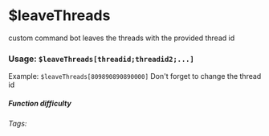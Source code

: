 # $leaveThreads
custom command bot leaves the threads with the provided thread id
### Usage: `$leaveThreads[threadid;threadid2;...]`

Example: `$leaveThreads[809890890890000]`
Don't forget to change the thread id


##### Function difficulty <Badge type="tip" text="Easy" vertical="middle" /> 
###### Tags: <Badge type="tip" text="thread" vertical="middle" /> <Badge type="tip" text="leave" vertical="middle" />